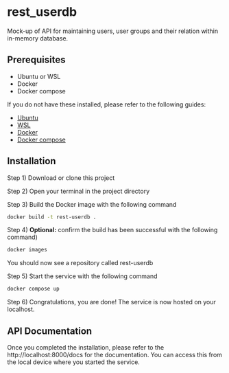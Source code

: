 # rest_userdb
Mock-up of API for maintaining users, user groups and their relation within in-memory database.

## Prerequisites
- Ubuntu or WSL
- Docker
- Docker compose 

If you do not have these installed, please refer to the following guides:
- [Ubuntu](https://ubuntu.com/tutorials/install-ubuntu-desktop#1-overview)
- [WSL](https://learn.microsoft.com/en-us/windows/wsl/install)
- [Docker](https://docs.docker.com/engine/install/)
- [Docker compose](https://docs.docker.com/compose/install/)

## Installation
Step 1) Download or clone this project


Step 2) Open your terminal in the project directory


Step 3) Build the Docker image with the following command
```bash
docker build -t rest-userdb .
```


Step 4) **Optional:** confirm the build has been successful with the following command)
```bash
docker images
```
You should now see a repository called rest-userdb


Step 5) Start the service with the following command
```bash
docker compose up
```


Step 6) Congratulations, you are done! The service is now hosted on your localhost.


## API Documentation
Once you completed the installation, please refer to the http://localhost:8000/docs for the documentation.
You can access this from the local device where you started the service.
